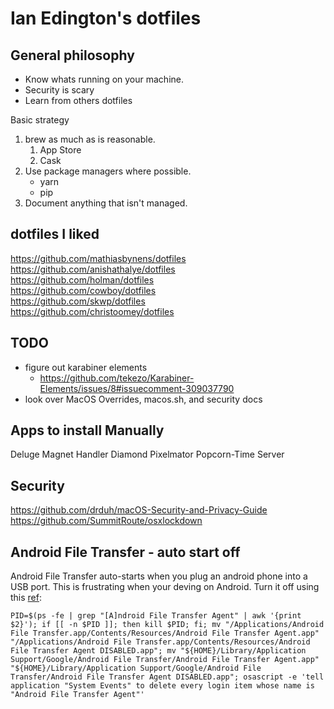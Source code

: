 # Ian Edington's dotfiles

## General philosophy
- Know whats running on your machine.
- Security is scary
- Learn from others dotfiles

Basic strategy
1. brew as much as is reasonable.
    1. App Store
    1. Cask
1. Use package managers where possible.
    - yarn
    - pip
1. Document anything that isn't managed.

## dotfiles I liked
https://github.com/mathiasbynens/dotfiles  
https://github.com/anishathalye/dotfiles  
https://github.com/holman/dotfiles  
https://github.com/cowboy/dotfiles  
https://github.com/skwp/dotfiles  
https://github.com/christoomey/dotfiles  

## TODO
- figure out karabiner elements
    - https://github.com/tekezo/Karabiner-Elements/issues/8#issuecomment-309037790
- look over MacOS Overrides, macos.sh, and security docs

## Apps to install Manually
Deluge Magnet Handler
Diamond
Pixelmator
Popcorn-Time
Server

## Security
https://github.com/drduh/macOS-Security-and-Privacy-Guide
https://github.com/SummitRoute/osxlockdown

## Android File Transfer - auto start off
Android File Transfer auto-starts when you plug an android phone into a USB port.
This is frustrating when your deving on Android.
Turn it off using this [ref](https://gist.github.com/zeroseis/ce66d4c6b776577442a6):

    PID=$(ps -fe | grep "[A]ndroid File Transfer Agent" | awk '{print $2}'); if [[ -n $PID ]]; then kill $PID; fi; mv "/Applications/Android File Transfer.app/Contents/Resources/Android File Transfer Agent.app" "/Applications/Android File Transfer.app/Contents/Resources/Android File Transfer Agent DISABLED.app"; mv "${HOME}/Library/Application Support/Google/Android File Transfer/Android File Transfer Agent.app" "${HOME}/Library/Application Support/Google/Android File Transfer/Android File Transfer Agent DISABLED.app"; osascript -e 'tell application "System Events" to delete every login item whose name is "Android File Transfer Agent"'
